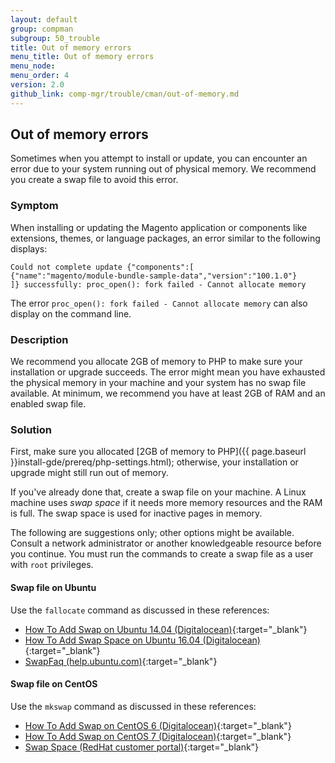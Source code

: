 ```yaml
---
layout: default
group: compman
subgroup: 50_trouble
title: Out of memory errors
menu_title: Out of memory errors
menu_node: 
menu_order: 4
version: 2.0
github_link: comp-mgr/trouble/cman/out-of-memory.md
---
```


## Out of memory errors
Sometimes when you attempt to install or update, you can encounter an error due to your system running out of physical memory. We recommend you create a swap file to avoid this error.

### Symptom
When installing or updating the Magento application or components like extensions, themes, or language packages, an error similar to the following displays:

	Could not complete update {"components":[
	{"name":"magento/module-bundle-sample-data","version":"100.1.0"}
	]} successfully: proc_open(): fork failed - Cannot allocate memory

The error `proc_open(): fork failed - Cannot allocate memory` can also display on the command line.

### Description
We recommend you allocate 2GB of memory to PHP to make sure your installation or upgrade succeeds. The error might mean you have exhausted the physical memory in your machine and your system has no swap file available. At minimum, we recommend you have at least 2GB of RAM and an enabled swap file.

### Solution
First, make sure you allocated [2GB of memory to PHP]({{ page.baseurl }}install-gde/prereq/php-settings.html); otherwise, your installation or upgrade might still run out of memory.

If you've already done that, create a swap file on your machine. A Linux machine uses *swap space* if it needs more memory resources and the RAM is full. The swap space is used for inactive pages in memory.

The following are suggestions only; other options might be available. Consult a network administrator or another knowledgeable resource before you continue. You must run the commands to create a swap file as a user with `root` privileges.

#### Swap file on Ubuntu
Use the `fallocate` command as discussed in these references:

*	[How To Add Swap on Ubuntu 14.04 (Digitalocean)](https://www.digitalocean.com/community/tutorials/how-to-add-swap-on-ubuntu-14-04){:target="_blank"}
*	[How To Add Swap Space on Ubuntu 16.04 (Digitalocean)](https://www.digitalocean.com/community/tutorials/how-to-add-swap-space-on-ubuntu-16-04){:target="_blank"}
*	[SwapFaq (help.ubuntu.com)](https://help.ubuntu.com/community/SwapFaq){:target="_blank"}

#### Swap file on CentOS
Use the `mkswap` command as discussed in these references:

*	[How To Add Swap on CentOS 6 (Digitalocean)](https://www.digitalocean.com/community/tutorials/how-to-add-swap-on-centos-6){:target="_blank"}
*	[How To Add Swap on CentOS 7 (Digitalocean)](https://www.digitalocean.com/community/tutorials/how-to-add-swap-on-centos-7){:target="_blank"}
*	[Swap Space (RedHat customer portal)](https://access.redhat.com/documentation/en-US/Red_Hat_Enterprise_Linux/6/html/Storage_Administration_Guide/ch-swapspace.html){:target="_blank"}